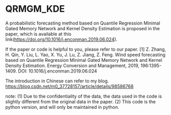 # QRMGM_KDE
A probabilistic forecasting method based on Quantile Regression Minimal Gated Memory Network and Kernel Density Estimation is proposed in the paper, which is available at this link(https://doi.org/10.1016/j.enconman.2019.06.024).

If the paper or code is helpful to you, please refer to our paper.
[1]	Z. Zhang, H. Qin, Y. Liu, L. Yao, X. Yu, J. Lu, Z. Jiang, Z. Feng. Wind speed forecasting based on Quantile Regression Minimal Gated Memory Network and Kernel Density Estimation. Energy Conversion and Management, 2019, 196:1395-1409. DOI: 10.1016/j.enconman.2019.06.024

The introduction in Chinese can refer to my blog. https://blog.csdn.net/m0_37728157/article/details/98586768

note: (1) Due to the confidentiality of the data, the data used in the code is slightly different from the original data in the paper. (2) This code is the python version, and will only be maintained in python.
